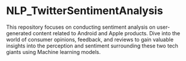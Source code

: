 # NLP_TwitterSentimentAnalysis
This repository focuses on conducting sentiment analysis on user-generated content related to Android and Apple products. Dive into the world of consumer opinions, feedback, and reviews to gain valuable insights into the perception and sentiment surrounding these two tech giants using Machine learning models.
